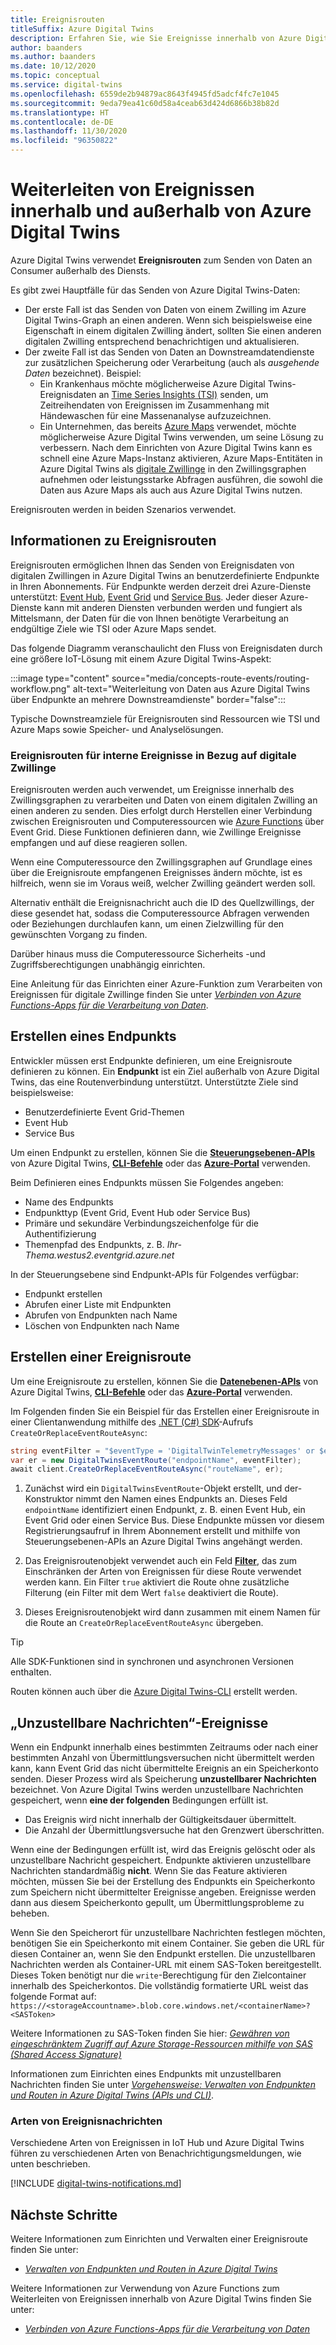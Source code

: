 ```yaml
---
title: Ereignisrouten
titleSuffix: Azure Digital Twins
description: Erfahren Sie, wie Sie Ereignisse innerhalb von Azure Digital Twins und an andere Azure-Dienste weiterleiten.
author: baanders
ms.author: baanders
ms.date: 10/12/2020
ms.topic: conceptual
ms.service: digital-twins
ms.openlocfilehash: 6559de2b94879ac8643f4945fd5adcf4fc7e1045
ms.sourcegitcommit: 9eda79ea41c60d58a4ceab63d424d6866b38b82d
ms.translationtype: HT
ms.contentlocale: de-DE
ms.lasthandoff: 11/30/2020
ms.locfileid: "96350822"
---
```

# <a name="route-events-within-and-outside-of-azure-digital-twins"></a>Weiterleiten von Ereignissen innerhalb und außerhalb von Azure Digital Twins

Azure Digital Twins verwendet **Ereignisrouten** zum Senden von Daten an Consumer außerhalb des Diensts. 

Es gibt zwei Hauptfälle für das Senden von Azure Digital Twins-Daten:
* Der erste Fall ist das Senden von Daten von einem Zwilling im Azure Digital Twins-Graph an einen anderen. Wenn sich beispielsweise eine Eigenschaft in einem digitalen Zwilling ändert, sollten Sie einen anderen digitalen Zwilling entsprechend benachrichtigen und aktualisieren.
* Der zweite Fall ist das Senden von Daten an Downstreamdatendienste zur zusätzlichen Speicherung oder Verarbeitung (auch als *ausgehende Daten* bezeichnet). Beispiel:
  - Ein Krankenhaus möchte möglicherweise Azure Digital Twins-Ereignisdaten an [Time Series Insights (TSI)](../time-series-insights/overview-what-is-tsi.md) senden, um Zeitreihendaten von Ereignissen im Zusammenhang mit Händewaschen für eine Massenanalyse aufzuzeichnen.
  - Ein Unternehmen, das bereits [Azure Maps](../azure-maps/about-azure-maps.md) verwendet, möchte möglicherweise Azure Digital Twins verwenden, um seine Lösung zu verbessern. Nach dem Einrichten von Azure Digital Twins kann es schnell eine Azure Maps-Instanz aktivieren, Azure Maps-Entitäten in Azure Digital Twins als [digitale Zwillinge](concepts-twins-graph.md) in den Zwillingsgraphen aufnehmen oder leistungsstarke Abfragen ausführen, die sowohl die Daten aus Azure Maps als auch aus Azure Digital Twins nutzen.

Ereignisrouten werden in beiden Szenarios verwendet.

## <a name="about-event-routes"></a>Informationen zu Ereignisrouten

Ereignisrouten ermöglichen Ihnen das Senden von Ereignisdaten von digitalen Zwillingen in Azure Digital Twins an benutzerdefinierte Endpunkte in Ihren Abonnements. Für Endpunkte werden derzeit drei Azure-Dienste unterstützt: [Event Hub](../event-hubs/event-hubs-about.md), [Event Grid](../event-grid/overview.md) und [Service Bus](../service-bus-messaging/service-bus-messaging-overview.md). Jeder dieser Azure-Dienste kann mit anderen Diensten verbunden werden und fungiert als Mittelsmann, der Daten für die von Ihnen benötigte Verarbeitung an endgültige Ziele wie TSI oder Azure Maps sendet.

Das folgende Diagramm veranschaulicht den Fluss von Ereignisdaten durch eine größere IoT-Lösung mit einem Azure Digital Twins-Aspekt:

:::image type="content" source="media/concepts-route-events/routing-workflow.png" alt-text="Weiterleitung von Daten aus Azure Digital Twins über Endpunkte an mehrere Downstreamdienste" border="false":::

Typische Downstreamziele für Ereignisrouten sind Ressourcen wie TSI und Azure Maps sowie Speicher- und Analyselösungen.

### <a name="event-routes-for-internal-digital-twin-events"></a>Ereignisrouten für interne Ereignisse in Bezug auf digitale Zwillinge

Ereignisrouten werden auch verwendet, um Ereignisse innerhalb des Zwillingsgraphen zu verarbeiten und Daten von einem digitalen Zwilling an einen anderen zu senden. Dies erfolgt durch Herstellen einer Verbindung zwischen Ereignisrouten und Computeressourcen wie [Azure Functions](../azure-functions/functions-overview.md) über Event Grid. Diese Funktionen definieren dann, wie Zwillinge Ereignisse empfangen und auf diese reagieren sollen. 

Wenn eine Computeressource den Zwillingsgraphen auf Grundlage eines über die Ereignisroute empfangenen Ereignisses ändern möchte, ist es hilfreich, wenn sie im Voraus weiß, welcher Zwilling geändert werden soll. 

Alternativ enthält die Ereignisnachricht auch die ID des Quellzwillings, der diese gesendet hat, sodass die Computeressource Abfragen verwenden oder Beziehungen durchlaufen kann, um einen Zielzwilling für den gewünschten Vorgang zu finden. 

Darüber hinaus muss die Computeressource Sicherheits -und Zugriffsberechtigungen unabhängig einrichten.

Eine Anleitung für das Einrichten einer Azure-Funktion zum Verarbeiten von Ereignissen für digitale Zwillinge finden Sie unter [*Verbinden von Azure Functions-Apps für die Verarbeitung von Daten*](how-to-create-azure-function.md).

## <a name="create-an-endpoint"></a>Erstellen eines Endpunkts

Entwickler müssen erst Endpunkte definieren, um eine Ereignisroute definieren zu können. Ein **Endpunkt** ist ein Ziel außerhalb von Azure Digital Twins, das eine Routenverbindung unterstützt. Unterstützte Ziele sind beispielsweise:
* Benutzerdefinierte Event Grid-Themen
* Event Hub
* Service Bus

Um einen Endpunkt zu erstellen, können Sie die [**Steuerungsebenen-APIs**](how-to-manage-routes-apis-cli.md#create-an-endpoint-for-azure-digital-twins) von Azure Digital Twins, [**CLI-Befehle**](how-to-manage-routes-apis-cli.md#manage-endpoints-and-routes-with-cli) oder das [**Azure-Portal**](how-to-manage-routes-portal.md#create-an-endpoint-for-azure-digital-twins) verwenden. 

Beim Definieren eines Endpunkts müssen Sie Folgendes angeben:
* Name des Endpunkts
* Endpunkttyp (Event Grid, Event Hub oder Service Bus)
* Primäre und sekundäre Verbindungszeichenfolge für die Authentifizierung 
* Themenpfad des Endpunkts, z. B. *Ihr-Thema.westus2.eventgrid.azure.net*

In der Steuerungsebene sind Endpunkt-APIs für Folgendes verfügbar:
* Endpunkt erstellen
* Abrufen einer Liste mit Endpunkten
* Abrufen von Endpunkten nach Name
* Löschen von Endpunkten nach Name

## <a name="create-an-event-route"></a>Erstellen einer Ereignisroute
 
Um eine Ereignisroute zu erstellen, können Sie die [**Datenebenen-APIs**](how-to-manage-routes-apis-cli.md#create-an-event-route) von Azure Digital Twins, [**CLI-Befehle**](how-to-manage-routes-apis-cli.md#manage-endpoints-and-routes-with-cli) oder das [**Azure-Portal**](how-to-manage-routes-portal.md#create-an-event-route) verwenden. 

Im Folgenden finden Sie ein Beispiel für das Erstellen einer Ereignisroute in einer Clientanwendung mithilfe des [.NET (C#) SDK](/dotnet/api/overview/azure/digitaltwins/client?view=azure-dotnet&preserve-view=true)-Aufrufs `CreateOrReplaceEventRouteAsync`: 

```csharp
string eventFilter = "$eventType = 'DigitalTwinTelemetryMessages' or $eventType = 'DigitalTwinLifecycleNotification'";
var er = new DigitalTwinsEventRoute("endpointName", eventFilter);
await client.CreateOrReplaceEventRouteAsync("routeName", er);
```

1. Zunächst wird ein `DigitalTwinsEventRoute`-Objekt erstellt, und der-Konstruktor nimmt den Namen eines Endpunkts an. Dieses Feld `endpointName` identifiziert einen Endpunkt, z. B. einen Event Hub, ein Event Grid oder einen Service Bus. Diese Endpunkte müssen vor diesem Registrierungsaufruf in Ihrem Abonnement erstellt und mithilfe von Steuerungsebenen-APIs an Azure Digital Twins angehängt werden.

2. Das Ereignisroutenobjekt verwendet auch ein Feld [**Filter**](how-to-manage-routes-apis-cli.md#filter-events), das zum Einschränken der Arten von Ereignissen für diese Route verwendet werden kann. Ein Filter `true` aktiviert die Route ohne zusätzliche Filterung (ein Filter mit dem Wert `false` deaktiviert die Route). 

3. Dieses Ereignisroutenobjekt wird dann zusammen mit einem Namen für die Route an `CreateOrReplaceEventRouteAsync` übergeben.

> [!TIP]
> Alle SDK-Funktionen sind in synchronen und asynchronen Versionen enthalten.

Routen können auch über die [Azure Digital Twins-CLI](how-to-use-cli.md) erstellt werden.

## <a name="dead-letter-events"></a>„Unzustellbare Nachrichten“-Ereignisse

Wenn ein Endpunkt innerhalb eines bestimmten Zeitraums oder nach einer bestimmten Anzahl von Übermittlungsversuchen nicht übermittelt werden kann, kann Event Grid das nicht übermittelte Ereignis an ein Speicherkonto senden. Dieser Prozess wird als Speicherung **unzustellbarer Nachrichten** bezeichnet. Von Azure Digital Twins werden unzustellbare Nachrichten gespeichert, wenn **eine der folgenden** Bedingungen erfüllt ist. 

* Das Ereignis wird nicht innerhalb der Gültigkeitsdauer übermittelt.
* Die Anzahl der Übermittlungsversuche hat den Grenzwert überschritten.

Wenn eine der Bedingungen erfüllt ist, wird das Ereignis gelöscht oder als unzustellbare Nachricht gespeichert. Endpunkte aktivieren unzustellbare Nachrichten standardmäßig **nicht**. Wenn Sie das Feature aktivieren möchten, müssen Sie bei der Erstellung des Endpunkts ein Speicherkonto zum Speichern nicht übermittelter Ereignisse angeben. Ereignisse werden dann aus diesem Speicherkonto gepullt, um Übermittlungsprobleme zu beheben.

Wenn Sie den Speicherort für unzustellbare Nachrichten festlegen möchten, benötigen Sie ein Speicherkonto mit einem Container. Sie geben die URL für diesen Container an, wenn Sie den Endpunkt erstellen. Die unzustellbaren Nachrichten werden als Container-URL mit einem SAS-Token bereitgestellt. Dieses Token benötigt nur die `write`-Berechtigung für den Zielcontainer innerhalb des Speicherkontos. Die vollständig formatierte URL weist das folgende Format auf: `https://<storageAccountname>.blob.core.windows.net/<containerName>?<SASToken>`

Weitere Informationen zu SAS-Token finden Sie hier: [*Gewähren von eingeschränktem Zugriff auf Azure Storage-Ressourcen mithilfe von SAS (Shared Access Signature)*](../storage/common/storage-sas-overview.md)

Informationen zum Einrichten eines Endpunkts mit unzustellbaren Nachrichten finden Sie unter [*Vorgehensweise: Verwalten von Endpunkten und Routen in Azure Digital Twins (APIs und CLI)*](how-to-manage-routes-apis-cli.md#create-an-endpoint-with-dead-lettering).

### <a name="types-of-event-messages"></a>Arten von Ereignisnachrichten

Verschiedene Arten von Ereignissen in IoT Hub und Azure Digital Twins führen zu verschiedenen Arten von Benachrichtigungsmeldungen, wie unten beschrieben.

[!INCLUDE [digital-twins-notifications.md](../../includes/digital-twins-notifications.md)]

## <a name="next-steps"></a>Nächste Schritte

Weitere Informationen zum Einrichten und Verwalten einer Ereignisroute finden Sie unter:
* [*Verwalten von Endpunkten und Routen in Azure Digital Twins*](how-to-manage-routes-apis-cli.md)

Weitere Informationen zur Verwendung von Azure Functions zum Weiterleiten von Ereignissen innerhalb von Azure Digital Twins finden Sie unter:
* [*Verbinden von Azure Functions-Apps für die Verarbeitung von Daten*](how-to-create-azure-function.md)